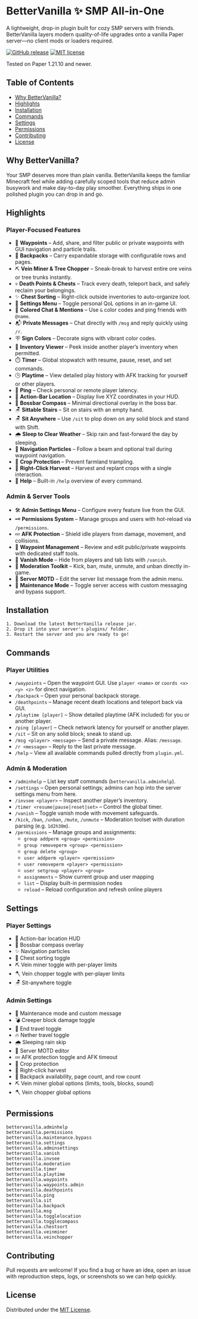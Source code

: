 ﻿# BetterVanilla ✨ SMP All-in-One

A lightweight, drop-in plugin built for cozy SMP servers with friends. BetterVanilla layers modern quality-of-life upgrades onto a vanilla Paper server—no client mods or loaders required.

[![GitHub release](https://img.shields.io/github/v/release/davidstoegmueller/bettervanilla?style=flat-round)](https://github.com/davidstoegmueller/bettervanilla/releases)
[![MIT license](https://img.shields.io/badge/License-MIT-yellow.svg?style=flat-round)](LICENSE)

Tested on Paper 1.21.10 and newer.

## Table of Contents

- [Why BetterVanilla?](#why-bettervanilla)
- [Highlights](#highlights)
- [Installation](#installation)
- [Commands](#commands)
- [Settings](#settings)
- [Permissions](#permissions)
- [Contributing](#contributing)
- [License](#license)

## Why BetterVanilla?

Your SMP deserves more than plain vanilla. BetterVanilla keeps the familiar Minecraft feel while adding carefully scoped tools that reduce admin busywork and make day-to-day play smoother. Everything ships in one polished plugin you can drop in and go.

## Highlights

### Player-Focused Features

- 🧭 **Waypoints** – Add, share, and filter public or private waypoints with GUI navigation and particle trails.
- 🎒 **Backpacks** – Carry expandable storage with configurable rows and pages.
- ⛏️ **Vein Miner & Tree Chopper** – Sneak-break to harvest entire ore veins or tree trunks instantly.
- 💀 **Death Points & Chests** – Track every death, teleport back, and safely reclaim your belongings.
- ✨ **Chest Sorting** – Right-click outside inventories to auto-organize loot.
- 🧰 **Settings Menu** – Toggle personal QoL options in an in-game UI.
- 🎨 **Colored Chat & Mentions** – Use `&` color codes and ping friends with `@name`.
- 📬 **Private Messages** – Chat directly with `/msg` and reply quickly using `/r`.
- 🪧 **Sign Colors** – Decorate signs with vibrant color codes.
- 👀 **Inventory Viewer** – Peek inside another player’s inventory when permitted.
- ⏱️ **Timer** – Global stopwatch with resume, pause, reset, and set commands.
- 🕒 **Playtime** – View detailed play history with AFK tracking for yourself or other players.
- 📶 **Ping** – Check personal or remote player latency.
- 📍 **Action-Bar Location** – Display live XYZ coordinates in your HUD.
- 🧭 **Bossbar Compass** – Minimal directional overlay in the boss bar.
- 🪑 **Sittable Stairs** – Sit on stairs with an empty hand.
- 🪑 **Sit Anywhere** – Use `/sit` to plop down on any solid block and stand with Shift.
- 🌧️ **Sleep to Clear Weather** – Skip rain and fast-forward the day by sleeping.
- 🧚 **Navigation Particles** – Follow a beam and optional trail during waypoint navigation.
- 🌾 **Crop Protection** – Prevent farmland trampling.
- 🌱 **Right-Click Harvest** – Harvest and replant crops with a single interaction.
- 📖 **Help** – Built-in `/help` overview of every command.

### Admin & Server Tools

- 🛠️ **Admin Settings Menu** – Configure every feature live from the GUI.
- 🗝️ **Permissions System** – Manage groups and users with hot-reload via `/permissions`.
- 💤 **AFK Protection** – Shield idle players from damage, movement, and collisions.
- 🧭 **Waypoint Management** – Review and edit public/private waypoints with dedicated staff tools.
- 🫥 **Vanish Mode** – Hide from players and tab lists with `/vanish`.
- 🔨 **Moderation Toolkit** – Kick, ban, mute, unmute, and unban directly in-game.
- 📣 **Server MOTD** – Edit the server list message from the admin menu.
- 🚧 **Maintenance Mode** – Toggle server access with custom messaging and bypass support.

## Installation

```text
1. Download the latest BetterVanilla release jar.
2. Drop it into your server's plugins/ folder.
3. Restart the server and you are ready to go!
```

## Commands

### Player Utilities

- `/waypoints` – Open the waypoint GUI. Use `player <name>` or `coords <x> <y> <z>` for direct navigation.
- `/backpack` – Open your personal backpack storage.
- `/deathpoints` – Manage recent death locations and teleport back via GUI.
- `/playtime [player]` – Show detailed playtime (AFK included) for you or another player.
- `/ping [player]` – Check network latency for yourself or another player.
- `/sit` – Sit on any solid block; sneak to stand up.
- `/msg <player> <message>` – Send a private message. Alias: `/message`.
- `/r <message>` – Reply to the last private message.
- `/help` – View all available commands pulled directly from `plugin.yml`.

### Admin & Moderation

- `/adminhelp` – List key staff commands (`bettervanilla.adminhelp`).
- `/settings` – Open personal settings; admins can hop into the server settings menu from here.
- `/invsee <player>` – Inspect another player’s inventory.
- `/timer <resume|pause|reset|set>` – Control the global timer.
- `/vanish` – Toggle vanish mode with movement safeguards.
- `/kick`, `/ban`, `/unban`, `/mute`, `/unmute` – Moderation toolset with duration parsing (e.g. `1d2h30m`).
- `/permissions` – Manage groups and assignments:
  - `group addperm <group> <permission>`
  - `group removeperm <group> <permission>`
  - `group delete <group>`
  - `user addperm <player> <permission>`
  - `user removeperm <player> <permission>`
  - `user setgroup <player> <group>`
  - `assignments` – Show current group and user mapping
  - `list` – Display built-in permission nodes
  - `reload` – Reload configuration and refresh online players

## Settings

### Player Settings

- 📍 Action-bar location HUD
- 🧭 Bossbar compass overlay
- ✨ Navigation particles
- 🧹 Chest sorting toggle
- ⛏️ Vein miner toggle with per-player limits
- 🪓 Vein chopper toggle with per-player limits
- 🪑 Sit-anywhere toggle

### Admin Settings

- 🚧 Maintenance mode and custom message
- 💣 Creeper block damage toggle
- 🔭 End travel toggle
- 🔥 Nether travel toggle
- 🌧️ Sleeping rain skip
- 📣 Server MOTD editor
- 💤 AFK protection toggle and AFK timeout
- 🌾 Crop protection
- 🌱 Right-click harvest
- 🎒 Backpack availability, page count, and row count
- ⛏️ Vein miner global options (limits, tools, blocks, sound)
- 🪓 Vein chopper global options

## Permissions

```
bettervanilla.adminhelp
bettervanilla.permissions
bettervanilla.maintenance.bypass
bettervanilla.settings
bettervanilla.adminsettings
bettervanilla.vanish
bettervanilla.invsee
bettervanilla.moderation
bettervanilla.timer
bettervanilla.playtime
bettervanilla.waypoints
bettervanilla.waypoints.admin
bettervanilla.deathpoints
bettervanilla.ping
bettervanilla.sit
bettervanilla.backpack
bettervanilla.msg
bettervanilla.togglelocation
bettervanilla.togglecompass
bettervanilla.chestsort
bettervanilla.veinminer
bettervanilla.veinchopper
```

## Contributing

Pull requests are welcome! If you find a bug or have an idea, open an issue with reproduction steps, logs, or screenshots so we can help quickly.

## License

Distributed under the [MIT License](LICENSE).
